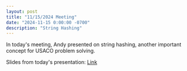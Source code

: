 ```yaml
---
layout: post
title: "11/15/2024 Meeting"
date: "2024-11-15 0:00:00 -0700"
description: "String Hashing"
---
```


In today's meeting, Andy presented on string hashing, another important concept for USACO problem solving.

Slides from today's presentation: [Link](https://docs.google.com/presentation/d/1rsYF3Aq8sBm70t5x8rx8kKYglykqE9PSC_-3sncFEAA/edit?usp=sharing)

